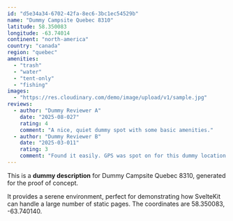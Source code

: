 ```yaml
---
id: "d5e34a34-6702-42fa-8ec6-3bc1ec54529b"
name: "Dummy Campsite Quebec 8310"
latitude: 58.350083
longitude: -63.74014
continent: "north-america"
country: "canada"
region: "quebec"
amenities:
  - "trash"
  - "water"
  - "tent-only"
  - "fishing"
images:
  - "https://res.cloudinary.com/demo/image/upload/v1/sample.jpg"
reviews:
  - author: "Dummy Reviewer A"
    date: "2025-08-027"
    rating: 4
    comment: "A nice, quiet dummy spot with some basic amenities."
  - author: "Dummy Reviewer B"
    date: "2025-03-011"
    rating: 3
    comment: "Found it easily. GPS was spot on for this dummy location."
---
```


This is a **dummy description** for Dummy Campsite Quebec 8310, generated for the proof of concept.

It provides a serene environment, perfect for demonstrating how SvelteKit can handle a large number of static pages. The coordinates are 58.350083, -63.740140.

